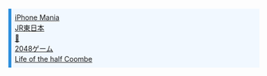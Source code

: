 <ul style="color: #2d8fdd; border-left: solid 6px #2d8fdd; background: #f1f8ff; margin-bottom: 3px; line-height: 1.5; padding: 0.5em; list-style-type: none!important;">
  <li>
    <a href="https://il9feycut.github.io/PWA/Apple/">iPhone Mania</a>
  </li>
  <li>
  <a href="https://il9feycut.github.io/PWA/jreast/">JR東日本</a>
  </li>
  <li>
  <a href="https://il9feycut.github.io/PWA/snake.html">🐍</a>
  </li>
  <li>
  <a href="https://il9feycut.github.io/PWA/2048.html">2048ゲーム</a>
  </li>
  <li>
  <a href="https://il9feycut.github.io/PWA/latest_クームーム.html">Life of the half Coombe</a>
  </li>
</ul>
